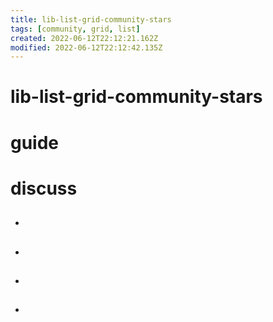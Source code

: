 ```yaml
---
title: lib-list-grid-community-stars
tags: [community, grid, list]
created: 2022-06-12T22:12:21.162Z
modified: 2022-06-12T22:12:42.135Z
---
```


# lib-list-grid-community-stars

# guide

# discuss
- ## 

- ## 

- ## 

- ## 
